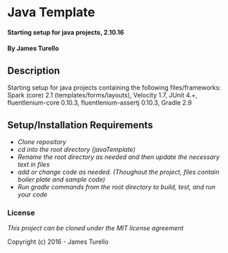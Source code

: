 # Java Template

#### Starting setup for java projects, 2.10.16

#### By James Turello

## Description

Starting setup for java projects containing the following files/frameworks:
Spark (core) 2.1 (templates/forms/layouts), Velocity 1.7, JUnit 4.+, fluentlenium-core 0.10.3, fluentlenium-assertj 0.10.3, Gradle 2.9

## Setup/Installation Requirements

* _Clone repository_
* _cd into the root directory (javaTemplate)_
 * _Rename the root directory as needed and then update the necessary text in files_
* _add or change code as needed. (Thoughout the project, files contain boiler plate and sample code)_
* _Run gradle commands from the root directory to build, test, and run your code_

### License

*This project can be cloned under the MIT license agreement*

Copyright (c) 2016  - James Turello
